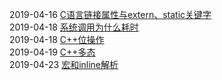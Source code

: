 2019-04-16 [C语言链接属性与extern、static关键字](https://github.com/Eh9/Dairy/blob/master/C%E8%AF%AD%E8%A8%80%E9%93%BE%E6%8E%A5%E5%B1%9E%E6%80%A7%E4%B8%8Eextern%E3%80%81static%E5%85%B3%E9%94%AE%E5%AD%97.md)  
2019-04-18 [系统调用为什么耗时](https://github.com/Eh9/Dairy/blob/master/LINUX%E7%B3%BB%E7%BB%9F%E8%B0%83%E7%94%A8%E8%80%97%E6%97%B6.md)  
2019-04-18 [C++位操作](https://github.com/Eh9/Dairy/blob/master/c%2B%2B%E4%BD%8D%E6%93%8D%E4%BD%9C.md)  
2019-04-19 [C++多态](https://github.com/Eh9/Dairy/blob/master/C%2B%2B%E5%A4%9A%E6%80%81.md)  
2019-04-23 [宏和inline解析](https://github.com/Eh9/Dairy/blob/master/%E5%AE%8F%E5%92%8Cinline%E8%A7%A3%E6%9E%90.md)
